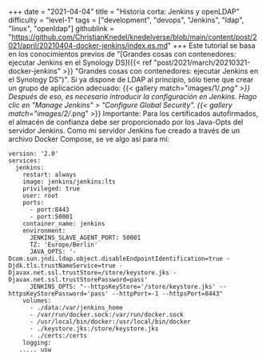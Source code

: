 +++
date = "2021-04-04"
title = "Historia corta: Jenkins y openLDAP"
difficulty = "level-1"
tags = ["development", "devops", "Jenkins", "ldap", "linux", "openldap"]
githublink = "https://github.com/ChristianKnedel/knedelverse/blob/main/content/post/2021/april/20210404-docker-jenkins/index.es.md"
+++
Este tutorial se basa en los conocimientos previos de "[Grandes cosas con contenedores: ejecutar Jenkins en el Synology DS]({{< ref "post/2021/march/20210321-docker-jenkins" >}} "Grandes cosas con contenedores: ejecutar Jenkins en el Synology DS")". Si ya dispone de LDAP al principio, sólo tiene que crear un grupo de aplicación adecuado:
{{< gallery match="images/1/*.png" >}}
Después de eso, es necesario introducir la configuración en Jenkins. Hago clic en "Manage Jenkins" > "Configure Global Security".
{{< gallery match="images/2/*.png" >}}
Importante: Para los certificados autofirmados, el almacén de confianza debe ser proporcionado por los Java-Opts del servidor Jenkins. Como mi servidor Jenkins fue creado a través de un archivo Docker Compose, se ve algo así para mí:
```
version: '2.0'
services:
  jenkins:
    restart: always
    image: jenkins/jenkins:lts
    privileged: true
    user: root
    ports:
      - port:8443
      - port:50001
    container_name: jenkins
    environment:
      JENKINS_SLAVE_AGENT_PORT: 50001
      TZ: 'Europe/Berlin'
      JAVA_OPTS: '-Dcom.sun.jndi.ldap.object.disableEndpointIdentification=true -Djdk.tls.trustNameService=true -Djavax.net.ssl.trustStore=/store/keystore.jks -Djavax.net.ssl.trustStorePassword=pass'
      JENKINS_OPTS: "--httpsKeyStore='/store/keystore.jks' --httpsKeyStorePassword='pass' --httpPort=-1 --httpsPort=8443"
    volumes:
      - ./data:/var/jenkins_home
      - /var/run/docker.sock:/var/run/docker.sock
      - /usr/local/bin/docker:/usr/local/bin/docker
      - ./keystore.jks:/store/keystore.jks
      - ./certs:/certs
    logging:
   ..... usw

   ```